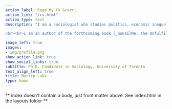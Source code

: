 ```yaml
---
action_label: Read My CV &rarr;
action_link: "/cv.html"
action_type: text
description: "I am a sociologist who studies politics, economic inequality, and the internet. I am particularly interested in how income inequality shapes political identities in contemporary democracies and how novel digital solutions to financing individual welfare needs reproduce economic inequality. My work contributes to scholarship in political sociology, digital sociology, inequality and stratification, social policy, and health and illness.

<br><br>I am an author of the forthcoming book [_GoFailMe: The Unfulfilled Promise of Digital Crowdfunding_](https://www.sup.org/books/title/?id=30793) (Stanford University Press), written with Erik Schneiderhan.<br><br>"

image_left: true
images:
- img/profile.png
show_action_link: true 
show_social_links: true
subtitle: Ph.D. Candidate in Sociology, University of Toronto
text_align_left: true
title: Martin Lukk
type: home
---
```


** index doesn't contain a body, just front matter above.
See index.html in the layouts folder **
